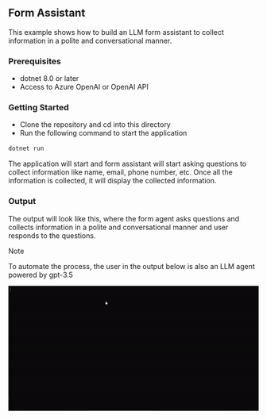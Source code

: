 ## Form Assistant

This example shows how to build an LLM form assistant to collect information in a polite and conversational manner.

### Prerequisites
- dotnet 8.0 or later
- Access to Azure OpenAI or OpenAI API

### Getting Started
- Clone the repository and cd into this directory
- Run the following command to start the application
```bash
dotnet run
```

The application will start and form assistant will start asking questions to collect information like name, email, phone number, etc. Once all the information is collected, it will display the collected information.

### Output
The output will look like this, where the form agent asks questions and collects information in a polite and conversational manner and user responds to the questions.

> [!NOTE]
> To automate the process, the user in the output below is also an LLM agent powered by gpt-3.5

![output](./img/output.gif)
